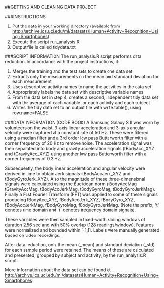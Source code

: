 ##GETTING AND CLEANING DATA PROJECT

###INSTRUCTIONS
1. Put the data in your working directory (available from http://archive.ics.uci.edu/ml/datasets/Human+Activity+Recognition+Using+Smartphones)
2. Execute the script run_analysis.R
3. Output file is called tidydata.txt

###SCRIPT INFORMATION
The run_analysis.R script performs data reduction. In accordance with the project instructions, it:

1. Merges the training and the test sets to create one data set
2. Extracts only the measurements on the mean and standard deviation for each measurement
3. Uses descriptive activity names to name the activities in the data set
4. Appropriately labels the data set with descriptive variable names
5. From the data set in step 4, creates a second, independent tidy data set with the average of each variable for each activity and each subject
6. Writes the tidy data set to an output file with write.table(), using row.name=FALSE

###DATA INFORMATION (CODE BOOK)
A Samsung Galaxy S II was worn by volunteers on the waist. 3-axis linear acceleration and 3-axis angular velocity were captured at a constant rate of 50 Hz. These were filtered using a median filter and a 3rd order low pass Butterworth filter with a corner frequency of 20 Hz to remove noise. The acceleration signal was then separated into body and gravity acceleration signals (tBodyAcc\_XYZ and tGravityAcc\_XYZ) using another low pass Butterworth filter with a corner frequency of 0.3 Hz.

Subsequently, the body linear acceleration and angular velocity were derived in time to obtain Jerk signals (tBodyAccJerk\_XYZ and tBodyGyroJerk\_XYZ). Also the magnitude of these three-dimensional signals were calculated using the Euclidean norm (tBodyAccMag, tGravityAccMag, tBodyAccJerkMag, tBodyGyroMag, tBodyGyroJerkMag). Finally a Fast Fourier Transform (FFT) was applied to some of these signals producing fBodyAcc\_XYZ, fBodyAccJerk\_XYZ, fBodyGyro\_XYZ, fBodyAccJerkMag, fBodyGyroMag, fBodyGyroJerkMag. (Note the prefix; 't' denotes time domain and 'f' denotes frequency domain signals).

These variables were then sampled in fixed-width sliding windows of duration 2.56 sec and with 50% overlap (128 readings/window). Features were normalized and bounded within [-1,1]. Labels were manually generated based on video recordings.

After data reduction, only the mean (\_mean) and standard deviation (\_std) for each sample period were retained. The means of these are calculated and presented, grouped by subject and activity, by the run_analysis.R script.

More information about the data set can be found at http://archive.ics.uci.edu/ml/datasets/Human+Activity+Recognition+Using+Smartphones
